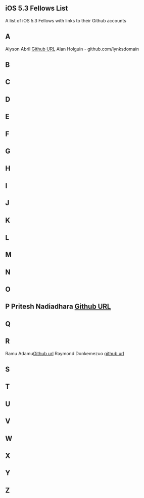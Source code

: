 ## iOS 5.3 Fellows List

A list of iOS 5.3 Fellows with links to their Github accounts

## A 
Alyson Abril [Github URL](https://github.com/alysonabril)
Alan Holguin - github.com/lynksdomain
## B 

## C

## D

## E 

## F

## G

## H 

## I 

## J

## K

## L

## M

## N

## O

## P Pritesh Nadiadhara [Github URL](https://github.com/PNadiadhara)

## Q
 
## R

Ramu Adamu[Github url](https://github.com/ramuadamu/)
Raymond Donkemezuo [github url](https://github.com/Donkemezuo/) 
 
## S 

## T

## U

## V

## W

## X

## Y

## Z

